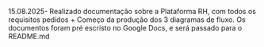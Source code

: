 15.08.2025- Realizado documentação sobre a Plataforma RH, com todos os requisitos pedidos + Começo da produção dos 3 diagramas de fluxo.
Os documentos foram pré escristo no Google Docs, e será passado para o README.md

